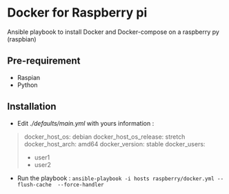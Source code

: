 # Docker for Raspberry pi
Ansible playbook to install Docker and Docker-compose on a raspberry py (raspbian)

## Pre-requirement
- Raspian
- Python

## Installation 

- Edit *./defaults/main.yml* with yours information :

> docker_host_os: debian
> docker_host_os_release: stretch
> docker_host_arch: amd64
> docker_version: stable
> docker_users: 
>  - user1
>  - user2

- Run the playbook : ```ansible-playbook -i hosts raspberry/docker.yml --flush-cache  --force-handler``` 